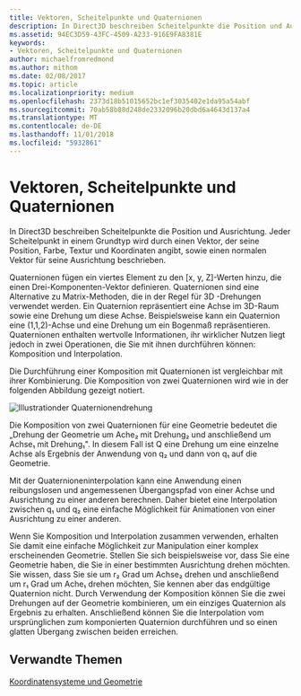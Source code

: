 ```yaml
---
title: Vektoren, Scheitelpunkte und Quaternionen
description: In Direct3D beschreiben Scheitelpunkte die Position und Ausrichtung. Jeder Scheitelpunkt in einem Grundtyp wird durch einen Vektor, der seine Position, Farbe, Textur und Koordinaten angibt, sowie einen normalen Vektor für seine Ausrichtung beschrieben.
ms.assetid: 94EC3D59-43FC-4509-A233-916E9FA8381E
keywords:
- Vektoren, Scheitelpunkte und Quaternionen
author: michaelfromredmond
ms.author: mithom
ms.date: 02/08/2017
ms.topic: article
ms.localizationpriority: medium
ms.openlocfilehash: 2373d18b51015652bc1ef3035402e1da95a54abf
ms.sourcegitcommit: 70ab58b88d248de2332096b20dbd6a4643d137a4
ms.translationtype: MT
ms.contentlocale: de-DE
ms.lasthandoff: 11/01/2018
ms.locfileid: "5932861"
---
```

# <a name="vectors-vertices-and-quaternions"></a>Vektoren, Scheitelpunkte und Quaternionen


In Direct3D beschreiben Scheitelpunkte die Position und Ausrichtung. Jeder Scheitelpunkt in einem Grundtyp wird durch einen Vektor, der seine Position, Farbe, Textur und Koordinaten angibt, sowie einen normalen Vektor für seine Ausrichtung beschrieben.

Quaternionen fügen ein viertes Element zu den \[x, y, Z\]-Werten hinzu, die einen Drei-Komponenten-Vektor definieren. Quaternionen sind eine Alternative zu Matrix-Methoden, die in der Regel für 3D -Drehungen verwendet werden. Ein Quaternion repräsentiert eine Achse im 3D-Raum sowie eine Drehung um diese Achse. Beispielsweise kann ein Quaternion eine (1,1,2)-Achse und eine Drehung um ein Bogenmaß repräsentieren. Quaternionen enthalten wertvolle Informationen, ihr wirklicher Nutzen liegt jedoch in zwei Operationen, die Sie mit ihnen durchführen können: Komposition und Interpolation.

Die Durchführung einer Komposition mit Quaternionen ist vergleichbar mit ihrer Kombinierung. Die Komposition von zwei Quaternionen wird wie in der folgenden Abbildung gezeigt notiert.

![Illustrationder Quaternionendrehung](images/quateq.png)

Die Komposition von zwei Quaternionen für eine Geometrie bedeutet die „Drehung der Geometrie um Ache₂ mit Drehung₂ und anschließend um Achse₁ mit Drehung₁". In diesem Fall ist Q eine Drehung um eine einzelne Achse als Ergebnis der Anwendung von q₂ und dann von q₁ auf die Geometrie.

Mit der Quaternioneninterpolation kann eine Anwendung einen reibungslosen und angemessenen Übergangspfad von einer Achse und Ausrichtung zu einer anderen berechnen. Daher bietet eine Interpolation zwischen q₁ und q₂ eine einfache Möglichkeit für Animationen von einer Ausrichtung zu einer anderen.

Wenn Sie Komposition und Interpolation zusammen verwenden, erhalten Sie damit eine einfache Möglichkeit zur Manipulation einer komplex erscheinenden Geometrie. Stellen Sie sich beispielsweise vor, dass Sie eine Geometrie haben, die Sie in einer bestimmten Ausrichtung drehen möchten. Sie wissen, dass Sie sie um r₂ Grad um Achse₂ drehen und anschließend um r₁ Grad um Ache₁ drehen möchten, Sie kennen aber das endgültige Quaternion nicht. Durch Verwendung der Komposition können Sie die zwei Drehungen auf der Geometrie kombinieren, um ein einziges Quaternion als Ergebnis zu erhalten. Anschließend können Sie die Interpolation vom ursprünglichen zum komponierten Quaternion durchführen und so einen glatten Übergang zwischen beiden erreichen.

## <a name="span-idrelated-topicsspanrelated-topics"></a><span id="related-topics"></span>Verwandte Themen


[Koordinatensysteme und Geometrie](coordinate-systems-and-geometry.md)

 

 




